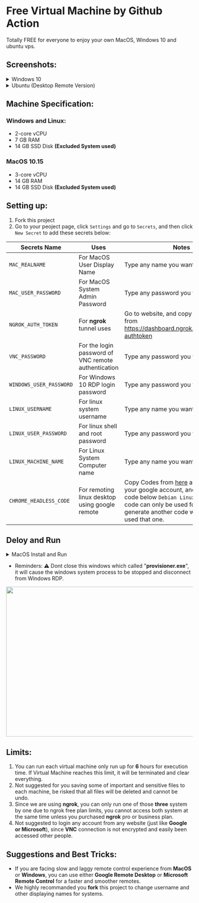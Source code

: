 # Free Virtual Machine by Github Action

Totally FREE for everyone to enjoy your own MacOS, Windows 10 and ubuntu vps.

## Screenshots:
<details>
    <summary>Windows 10</summary>
<br>
    
- Windows 10 Version
<img src="https://raw.githubusercontent.com/RealKoolisw/VirtualMachine-GithubAction/main/screenshots/268600af-c8b9-47cf-b5dd-d1c1ed6d9ce9.png" height="405px" width="705px" >

- Windows 10 Task Manager
<img src="https://raw.githubusercontent.com/RealKoolisw/VirtualMachine-GithubAction/main/screenshots/0cf98258-a6fe-46bb-ac9a-ee4bb3037e3a.png" height="405px" width="705px" >

- Windows 10 Device Manager
<img src="https://raw.githubusercontent.com/RealKoolisw/VirtualMachine-GithubAction/main/screenshots/d32cf285-5ecf-4cce-a52a-5cb54fb130c7.png" height="405px" width="705px" >

- Windows 10 Device Specification
<img src="https://raw.githubusercontent.com/RealKoolisw/VirtualMachine-GithubAction/main/screenshots/e1852b80-d550-44f3-b619-86ea82902bb4.png" height="405px" width="705px" >
    
</details>

<details>
    <summary>Ubuntu (Desktop Remote Version)</summary>
<br>

1. Click **Run Workflox**
<img src="https://raw.githubusercontent.com/RealKoolisw/VirtualMachine-GithubAction/main/screenshots/96644176-D760-47D4-BED2-C47E62A6763F.png" height="289.5px" width="622.5px" >

2. Copy ssh with url
<img src="https://raw.githubusercontent.com/RealKoolisw/VirtualMachine-GithubAction/main/screenshots/0F804C5F-FE8F-45FA-9720-F91F212597DF.png" height="300px" width="561px" >

3. Open cmd or Terminal from your windows/MacOS or Linux, and type command provided by github actions boxes.
<img src="https://raw.githubusercontent.com/RealKoolisw/VirtualMachine-GithubAction/main/screenshots/0F804C5F-FE8F-45FA-9720-F91F212597DF.png" height="346px" width="548px" >

</details>

## Machine Specification:
### Windows and Linux:
- 2-core vCPU
- 7 GB RAM
- 14 GB SSD Disk **(Excluded System used)**
### MacOS 10.15
- 3-core vCPU
- 14 GB RAM
- 14 GB SSD Disk **(Excluded System used)**

## Setting up:
1. Fork this project
2. Go to your peoject page, click `Settings` and go to `Secrets`, and then click `New Secret` to add these secrets below:

Secrets Name | Uses | Notes
----- | ----- | -----
`MAC_REALNAME` | For MacOS User Display Name | Type any name you want
`MAC_USER_PASSWORD` | For MacOS System Admin Password | Type any password you want
`NGROK_AUTH_TOKEN` | For **ngrok** tunnel uses | Go to website, and copy the API key from https://dashboard.ngrok.com/auth/your-authtoken
`VNC_PASSWORD` | For the login password of VNC remote authentication | Type any password you want
`WINDOWS_USER_PASSWORD` | For Windows 10 RDP login password | Type any password you want
`LINUX_USERNAME` | For linux system username | Type any name you want
`LINUX_USER_PASSWORD` | For linux shell and root password | Type any password you want
`LINUX_MACHINE_NAME` | For Linux System Computer name | Type any name you want
`CHROME_HEADLESS_CODE` | For remoting linux desktop using google remote | Copy Codes from [here](https://remotedesktop.google.com/headless) and login with your google account, and then copy the code below `Debian Linux` blank. :warning: Each code can only be used for once, generate another code when u have used that one.

## Deloy and Run
<details>
    <summary>MacOS Install and Run</summary>
<br>
    
1. go to `Actions` Tab and select one of system workflow.

2. Click `Run Workflow` button on the left of `This workflow has a workflow_dispatch event trigger` line.

3. Wait until a few minutes.

4. Go to https://dashboard.ngrok.com/status/tunnels and check if theres a one online tunnel running.

5. Copy the link(**without tcp://**) and go to VNC Viewer(Download and install it), input the link to connect area u copied from the website.

6. Fill in those login info, within username `koolisw`and password from `VNC_PASSWORD` you typed.

7. Enjoy!

</details>

- Reminders:
:warning: Dont close this windows which called "**provisioner.exe**", it will cause the windows system process to be stopped and disconnect from Windows RDP.
<img src="https://raw.githubusercontent.com/RealKoolisw/VirtualMachine-GithubAction/main/screenshots/9a56f43b-0734-4186-b619-1588c208eb05.png" height="405px" width="720px" >

## Limits: 
1. You can run each virtual machine only run up for **6** hours for execution time. If Virtual Machine reaches this limit, it will be terminated and clear everything.
2. Not suggested for you saving some of important and sensitive files to each machine, be risked that all files will be deleted and cannot be undo.
3. Since we are using **ngrok**, you can only run one of those **three** system by one due to ngrok free plan limits, you cannot access both system at the same time unless you purchased **ngrok** pro or business plan.
4. Not suggested to login any account from any website (just like **Google or Microsoft**), since **VNC** connection is not encrypted and easily been accessed other people.

## Suggestions and Best Tricks:
- If you are facing slow and laggy remote control experience from **MacOS** or **Windows**, you can use either **Google Remote Desktop** or **Microsoft Remote Control** for a faster and smoother remotes.
- We highly recommanded you **fork** this project to change username and other displaying names for systems.
